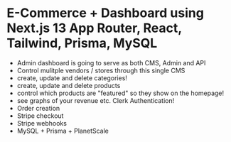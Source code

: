 # E-Commerce + Dashboard using Next.js 13 App Router, React, Tailwind, Prisma, MySQL

- Admin dashboard is going to serve as both CMS, Admin and API
- Control mulitple vendors / stores through this single CMS
- create, update and delete categories!
- create, update and delete products
- control which products are "featured" so they show on the homepage!
- see graphs of your revenue etc.
  Clerk Authentication!
- Order creation
- Stripe checkout
- Stripe webhooks
- MySQL + Prisma + PlanetScale
